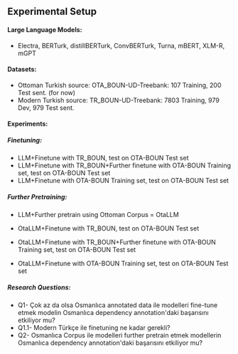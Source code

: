 ## Experimental Setup

#### Large Language Models:
- Electra, BERTurk, distillBERTurk, ConvBERTurk, Turna, mBERT, XLM-R, mGPT


#### Datasets:
- Ottoman Turkish source: OTA_BOUN-UD-Treebank: 107 Training, 200 Test sent. (for now)
- Modern Turkish source: TR_BOUN-UD-Treebank: 7803 Training, 979 Dev, 979 Test sent.

#### Experiments:

##### Finetuning:
- LLM+Finetune with TR_BOUN, test on OTA-BOUN Test set
- LLM+Finetune with TR_BOUN+Further finetune with OTA-BOUN Training set, test on OTA-BOUN Test set
- LLM+Finetune with OTA-BOUN Training set, test on OTA-BOUN Test set

##### Further Pretraining:
- LLM+Further pretrain using Ottoman Corpus = OtaLLM

- OtaLLM+Finetune with TR_BOUN, test on OTA-BOUN Test set
- OtaLLM+Finetune with TR_BOUN+Further finetune with OTA-BOUN Training set, test on OTA-BOUN Test set
- OtaLLM+Finetune with OTA-BOUN Training set, test on OTA-BOUN Test set

##### Research Questions:
- Q1- Çok az da olsa Osmanlıca annotated data ile modelleri fine-tune etmek modelin Osmanlıca dependency annotation'daki başarısını etkiliyor mu?
-  Q1.1- Modern Türkçe ile finetuning ne kadar gerekli?
- Q2- Osmanlıca Corpus ile modelleri further pretrain etmek modellerin Osmanlıca dependency annotation'daki başarısını etkiliyor mu?

  
  
